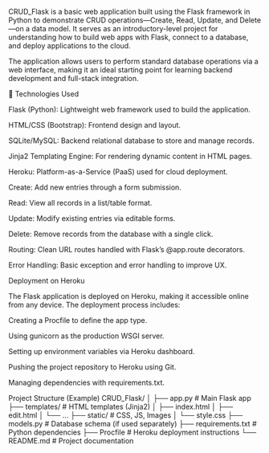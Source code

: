 
CRUD_Flask is a basic web application built using the Flask framework in Python to demonstrate CRUD operations—Create, Read, Update, and Delete—on a data model. It serves as an introductory-level project for understanding how to build web apps with Flask, connect to a database, and deploy applications to the cloud.

The application allows users to perform standard database operations via a web interface, making it an ideal starting point for learning backend development and full-stack integration.

🧰 Technologies Used

Flask (Python): Lightweight web framework used to build the application.

HTML/CSS (Bootstrap): Frontend design and layout.

SQLite/MySQL: Backend relational database to store and manage records.

Jinja2 Templating Engine: For rendering dynamic content in HTML pages.

Heroku: Platform-as-a-Service (PaaS) used for cloud deployment.

Create: Add new entries through a form submission.

Read: View all records in a list/table format.

Update: Modify existing entries via editable forms.

Delete: Remove records from the database with a single click.

Routing: Clean URL routes handled with Flask’s @app.route decorators.

Error Handling: Basic exception and error handling to improve UX.


Deployment on Heroku

The Flask application is deployed on Heroku, making it accessible online from any device. The deployment process includes:

Creating a Procfile to define the app type.

Using gunicorn as the production WSGI server.

Setting up environment variables via Heroku dashboard.

Pushing the project repository to Heroku using Git.

Managing dependencies with requirements.txt.


Project Structure (Example)
CRUD_Flask/
│
├── app.py                # Main Flask app
├── templates/            # HTML templates (Jinja2)
│   ├── index.html
│   ├── edit.html
│   └── ...
├── static/               # CSS, JS, Images
│   └── style.css
├── models.py             # Database schema (if used separately)
├── requirements.txt      # Python dependencies
├── Procfile              # Heroku deployment instructions
└── README.md             # Project documentation
